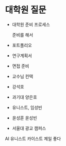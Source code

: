 # 대학원 질문

- 대학원 준비 프로세스

  준비를 해서 

- 포트폴리오

- 연구계획서

- 면접 준비

- 교수님 컨택

- 강석호

- 과기대 양은호

- 유니스트, 임성빈

- 윤성훈 윤성빈

- 서울대 광교 캠퍼스 

AI 유니스트 카이스트 제일 좋다


